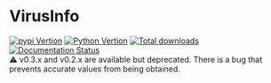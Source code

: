 # VirusInfo
<a href="https://pypi.org/project/VirusInfo/"><img src="https://img.shields.io/pypi/v/VirusInfo.svg" alt="pypi Vertion" /></a>
<a href="https://pypi.org/project/VirusInfo/"><img src="https://img.shields.io/pypi/pyversions/VirusInfo.svg" alt="Python Vertion" /></a>
<a href="https://pepy.tech/project/VirusInfo"><img src="https://static.pepy.tech/badge/VirusInfo" alt="Total downloads" /></a>  
[![Documentation Status](https://readthedocs.org/projects/virusinfo/badge/?version=latest)](https://virusinfo.readthedocs.io/en/latest/?badge=latest)<br>
⚠️ v0.3.x and v0.2.x are available but deprecated.
There is a bug that prevents accurate values from being obtained.
